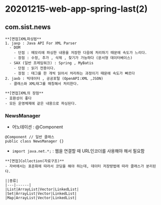 # 20201215-web-app-spring-last(2)

## com.sist.news

```note
**[면접]XML파싱법**
1. jaxp : Java API For XML Parser
  - DOM 
    - 단점 : 메모리에 파싱한 내용을 저장한 다음에 처리하기 때문에 속도가 느리다. 
    - 장점 : 수정, 추가 , 삭제 , 찾기가 가능하다 (문서형 데이터베이스)
  - SAX (일반 프레임워크) : Spring , MyBatis
    - 단점 : 읽기 전용이다.
    - 장점 : 태그를 한 개씩 읽어서 처리하는 과정이기 때문에 속도가 빠르다
2. jaxb : 빅데이터 , 공공포털 (OpenAPI:XML ,JSON)
  - 클래스와 XML태그를 매칭해서 처리한다.
```

```tip
**[면접]XML의 장점**
- 호환성이 좋다
- 모든 운영체제에 같은 내용으로 파싱된다.
```

### NewsManager
- 어노테이션 : @Component

```
@Component // 일반 클래스
public class NewsManager {}
```

- `import java.net.*;` : 웹을 연결할 때 URL인코더를 사용해야 해서 필요함



```note
**[면접]Collection(자료구조)**
- 자바에서는 표준화에 따라서 코딩을 해야 하는데, 데이터 저장방법에 따라 클래스가 분리된다.

||종류|
|---|------|
|List|ArrayList|Vector|LinkedList|
|Set|ArrayList|Vector|LinkedList|
|Map|ArrayList|Vector|LinkedList|

```
